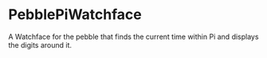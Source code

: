 # PebblePiWatchface
A Watchface for the pebble that finds the current time within Pi and displays the digits around it.
